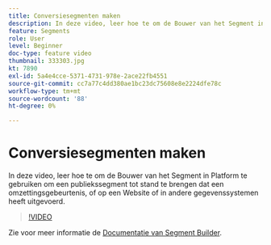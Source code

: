 ```yaml
---
title: Conversiesegmenten maken
description: In deze video, leer hoe te om de Bouwer van het Segment in Platform te gebruiken om een publiekssegment tot stand te brengen dat een omzettingsgebeurtenis, of op een Website of in andere gegevenssystemen heeft uitgevoerd.
feature: Segments
role: User
level: Beginner
doc-type: feature video
thumbnail: 333303.jpg
kt: 7890
exl-id: 5a4e4cce-5371-4731-978e-2ace22fb4551
source-git-commit: cc7a77c4dd380ae1bc23dc75608e8e2224dfe78c
workflow-type: tm+mt
source-wordcount: '88'
ht-degree: 0%

---
```


# Conversiesegmenten maken

In deze video, leer hoe te om de Bouwer van het Segment in Platform te gebruiken om een publiekssegment tot stand te brengen dat een omzettingsgebeurtenis, of op een Website of in andere gegevenssystemen heeft uitgevoerd.

>[!VIDEO](https://video.tv.adobe.com/v/333303/?quality=12&learn=on)

Zie voor meer informatie de [Documentatie van Segment Builder](https://experienceleague.adobe.com/docs/experience-platform/segmentation/ui/segment-builder.html).
